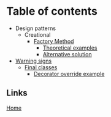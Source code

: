 # Table of contents

- Design patterns
  - Creational
    - [Factory Method](../src/DesignPatterns/Creational/FactoryMethod)
      - [Theoretical examples](../src/DesignPatterns/Creational/FactoryMethod/TheoreticalExamples)
      - [Alternative solution](../src/DesignPatterns/Creational/FactoryMethod/AlternativeSolution)
- [Warning signs](../src/WarningSigns)
  - [Final classes](../src/WarningSigns/FinalClasses)
    - [Decorator override example](../src/WarningSigns/FinalClasses/DecoratorOverride) 

## Links

[Home](../README.md)

